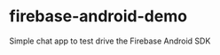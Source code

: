 firebase-android-demo
=====================

Simple chat app to test drive the Firebase Android SDK
